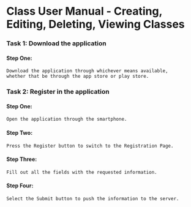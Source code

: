 # Class User Manual - Creating, Editing, Deleting, Viewing Classes

### Task 1: Download the application
#### Step One: 
	Download the application through whichever means available, 
	whether that be through the app store or play store.
### Task 2: Register in the application
#### Step One: 
	Open the application through the smartphone.
	
#### Step Two:
	Press the Register button to switch to the Registration Page.

#### Step Three: 
	Fill out all the fields with the requested information.

#### Step Four: 
	Select the Submit button to push the information to the server.
